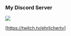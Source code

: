 ### My Discord Server
<a href="[https://discord.gg/QGkCHebKXc]"><img src="https://discord.com/api/guilds/938464281081557023/widget.png?style=banner2"></a>


[https://twitch.tv/ehrlichertv]
